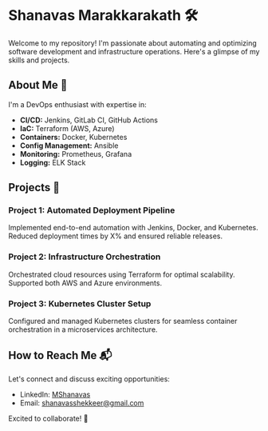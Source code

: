 # Shanavas Marakkarakath 🛠️

Welcome to my repository! I'm passionate about automating and optimizing software development and infrastructure operations. Here's a glimpse of my skills and projects.

## About Me 👋

I'm a DevOps enthusiast with expertise in:

- **CI/CD:** Jenkins, GitLab CI, GitHub Actions
- **IaC:** Terraform (AWS, Azure)
- **Containers:** Docker, Kubernetes
- **Config Management:** Ansible
- **Monitoring:** Prometheus, Grafana
- **Logging:** ELK Stack

## Projects 🚀

### Project 1: Automated Deployment Pipeline

Implemented end-to-end automation with Jenkins, Docker, and Kubernetes. Reduced deployment times by X% and ensured reliable releases.

### Project 2: Infrastructure Orchestration

Orchestrated cloud resources using Terraform for optimal scalability. Supported both AWS and Azure environments.

### Project 3: Kubernetes Cluster Setup

Configured and managed Kubernetes clusters for seamless container orchestration in a microservices architecture.

## How to Reach Me 📬

Let's connect and discuss exciting opportunities:

- LinkedIn: [MShanavas](https://www.linkedin.com/in/mshanavas)
- Email: shanavasshekkeer@gmail.com

Excited to collaborate! 🤝

